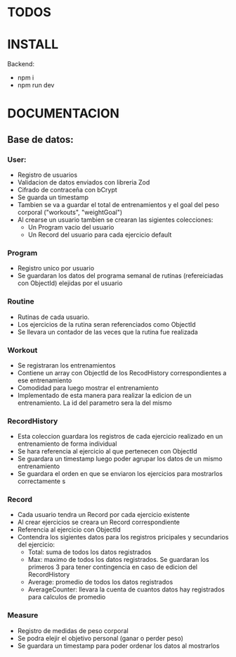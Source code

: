 # TODOS



# INSTALL
Backend:
- npm i
- npm run dev


# DOCUMENTACION

## Base de datos:
### User:
- Registro de usuarios
- Validacion de datos enviados con libreria Zod
- Cifrado de contraceña con bCrypt
- Se guarda un timestamp
- Tambien se va a guardar el total de entrenamientos y el goal del peso corporal ("workouts", "weightGoal")
- Al crearse un usuario tambien se crearan las sigientes colecciones:
    - Un Program vacio del usuario
    - Un Record del usuario para cada ejercicio default

### Program
- Registro unico por usuario
- Se guardaran los datos del programa semanal de rutinas (refereiciadas con ObjectId) elejidas por el usuario

### Routine
- Rutinas de cada usuario.
- Los ejercicios de la rutina seran referenciados como ObjectId
- Se llevara un contador de las veces que la rutina fue realizada

### Workout
- Se registraran los entrenamientos
- Contiene un array con ObjectId de los RecodHistory correspondientes a ese entrenamiento
- Comodidad para luego mostrar el entrenamiento
- Implementado de esta manera para realizar la edicion de un entrenamiento. La id del parametro sera la del mismo

### RecordHistory
- Esta coleccion guardara los registros de cada ejercicio realizado en un entrenamiento de forma individual
- Se hara referencia al ejercicio al que pertenecen con ObjectId
- Se guardara un timestamp luego poder agrupar los datos de un mismo entrenamiento
- Se guardara el orden en que se enviaron los ejercicios para mostrarlos correctamente
s
### Record
- Cada usuario tendra un Record por cada ejercicio existente
- Al crear ejercicios se creara un Record correspondiente
- Referencia al ejercicio con ObjectId
- Contendra los sigientes datos para los registros pricipales y secundarios del ejercicio:
    - Total: suma de todos los datos registrados
    - Max: maximo de todos los datos registrados. Se guardaran los primeros 3 para tener contingencia en caso de edicion del RecordHistory
    - Average: promedio de todos los datos registrados
    - AverageCounter: llevara la cuenta de cuantos datos hay registrados para calculos de promedio

### Measure
- Registro de medidas de peso corporal
- Se podra elejir el objetivo personal (ganar o perder peso)
- Se guardara un timestamp para poder ordenar los datos al mostrarlos
